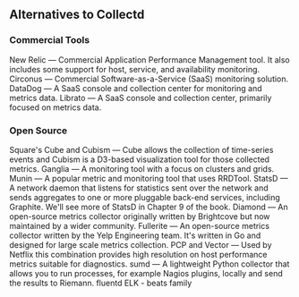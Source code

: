 ## Alternatives to Collectd

### Commercial Tools
New Relic — Commercial Application Performance Management tool. It also includes some support for host, service, and availability monitoring.
Circonus — Commercial Software-as-a-Service (SaaS) monitoring solution.
DataDog — A SaaS console and collection center for monitoring and metrics data.
Librato — A SaaS console and collection center, primarily focused on metrics data.

### Open Source
Square's Cube and Cubism — Cube allows the collection of time-series events and Cubism is a D3-based visualization tool for those collected metrics.
Ganglia — A monitoring tool with a focus on clusters and grids.
Munin — A popular metric and monitoring tool that uses RRDTool.
StatsD — A network daemon that listens for statistics sent over the network and sends aggregates to one or more pluggable back-end services, including Graphite. We'll see more of StatsD in Chapter 9 of the book.
Diamond — An open-source metrics collector originally written by Brightcove but now maintained by a wider community.
Fullerite — An open-source metrics collector written by the Yelp Engineering team. It's written in Go and designed for large scale metrics collection.
PCP and Vector — Used by Netflix this combination provides high resolution on host performance metrics suitable for diagnostics.
sumd — A lightweight Python collector that allows you to run processes, for example Nagios plugins, locally and send the results to Riemann.
fluentd
ELK - beats family